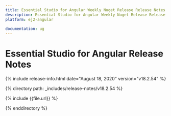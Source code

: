 ```yaml
---
title: Essential Studio for Angular Weekly Nuget Release Release Notes  
description: Essential Studio for Angular Weekly Nuget Release Release Notes  
platform: ej2-angular

documentation: ug
---
```


# Essential Studio for  Angular  Release Notes  

{% include release-info.html date="August 18, 2020"   version="v18.2.54"  %} 

{% directory path: _includes/release-notes/v18.2.54 %}

{% include {{file.url}} %}

{% enddirectory %}
